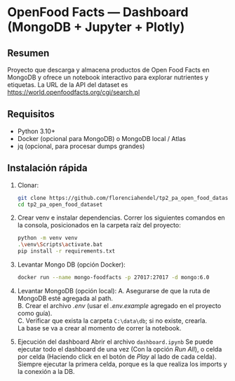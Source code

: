 # OpenFood Facts — Dashboard (MongoDB + Jupyter + Plotly)

## Resumen
Proyecto que descarga y almacena productos de Open Food Facts en MongoDB y ofrece un notebook interactivo para explorar nutrientes y etiquetas. La URL de la API del dataset es https://world.openfoodfacts.org/cgi/search.pl

## Requisitos
- Python 3.10+
- Docker (opcional para MongoDB) o MongoDB local / Atlas
- jq (opcional, para procesar dumps grandes)

## Instalación rápida
1. Clonar:
   ```bash
   git clone https://github.com/florenciahendel/tp2_pa_open_food_dataset.git
   cd tp2_pa_open_food_dataset

2. Crear venv e instalar dependencias. Correr los siguientes comandos en la consola, posicionados en la carpeta raíz del proyecto:
   ```bash
   python -m venv venv
   .\venv\Scripts\activate.bat
   pip install -r requirements.txt

3. Levantar Mongo DB (opción Docker):
   ```bash
   docker run --name mongo-foodfacts -p 27017:27017 -d mongo:6.0

4. Levantar MongoDB (opción local):
   A. Asegurarse de que la ruta de MongoDB esté agregada al path.  
   B. Crear el archivo _.env_ (usar el _.env.example_ agregado en el proyecto como guía).  
   C. Verificar que exista la carpeta ```C:\data\db```; si no existe, crearla.  
   La base se va a crear al momento de correr la notebook.

5. Ejecución del dashboard
Abrir el archivo ```dashboard.ipynb```
Se puede ejecutar todo el dashboard de una vez (Con la opción _Run All_), o celda por celda (Haciendo click en el botón de _Play_ al lado de cada celda).  
Siempre ejecutar la primera celda, porque es la que realiza los imports y la conexión a la DB.